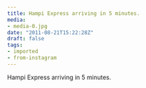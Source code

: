 ```yaml
---
title: Hampi Express arriving in 5 minutes.
media:
- media-0.jpg
date: "2011-08-21T15:22:28Z"
draft: false
tags:
- imported
- from-instagram
---
```

Hampi Express arriving in 5 minutes.

